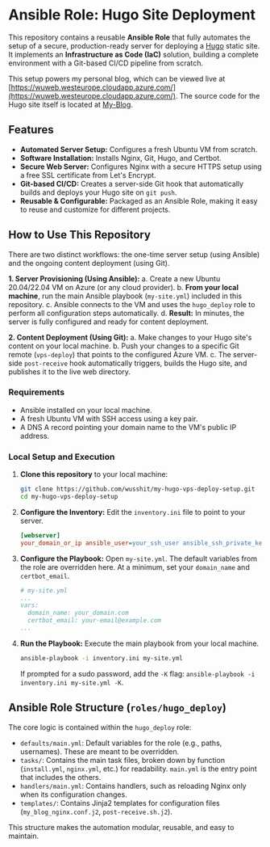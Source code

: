 # Ansible Role: Hugo Site Deployment

This repository contains a reusable **Ansible Role** that fully automates the setup of a secure, production-ready server for deploying a [Hugo](https://gohugo.io/) static site. It implements an **Infrastructure as Code (IaC)** solution, building a complete environment with a Git-based CI/CD pipeline from scratch.

This setup powers my personal blog, which can be viewed live at [https://wuweb.westeurope.cloudapp.azure.com/](https://wuweb.westeurope.cloudapp.azure.com/). The source code for the Hugo site itself is located at [My-Blog](https://github.com/wusshit/My-Blog.git).

## Features

*   **Automated Server Setup:** Configures a fresh Ubuntu VM from scratch.
*   **Software Installation:** Installs Nginx, Git, Hugo, and Certbot.
*   **Secure Web Server:** Configures Nginx with a secure HTTPS setup using a free SSL certificate from Let's Encrypt.
*   **Git-based CI/CD:** Creates a server-side Git hook that automatically builds and deploys your Hugo site on `git push`.
*   **Reusable & Configurable:** Packaged as an Ansible Role, making it easy to reuse and customize for different projects.

## How to Use This Repository

There are two distinct workflows: the one-time server setup (using Ansible) and the ongoing content deployment (using Git).

**1. Server Provisioning (Using Ansible):**
    a. Create a new Ubuntu 20.04/22.04 VM on Azure (or any cloud provider).
    b. **From your local machine**, run the main Ansible playbook (`my-site.yml`) included in this repository.
    c. Ansible connects to the VM and uses the `hugo_deploy` role to perform all configuration steps automatically.
    d. **Result:** In minutes, the server is fully configured and ready for content deployment.

**2. Content Deployment (Using Git):**
    a. Make changes to your Hugo site's content on your local machine.
    b. Push your changes to a specific Git remote (`vps-deploy`) that points to the configured Azure VM.
    c. The server-side `post-receive` hook automatically triggers, builds the Hugo site, and publishes it to the live web directory.

### Requirements

*   Ansible installed on your local machine.
*   A fresh Ubuntu VM with SSH access using a key pair.
*   A DNS A record pointing your domain name to the VM's public IP address.

### Local Setup and Execution

1.  **Clone this repository** to your local machine:
    ```bash
    git clone https://github.com/wusshit/my-hugo-vps-deploy-setup.git
    cd my-hugo-vps-deploy-setup
    ```

2.  **Configure the Inventory:** Edit the `inventory.ini` file to point to your server.
    ```ini
    [webserver]
    your_domain_or_ip ansible_user=your_ssh_user ansible_ssh_private_key_file=~/.ssh/your_private_key
    ```

3.  **Configure the Playbook:** Open `my-site.yml`. The default variables from the role are overridden here. At a minimum, set your `domain_name` and `certbot_email`.
    ```yaml
    # my-site.yml
    ...
    vars:
      domain_name: your_domain.com
      certbot_email: your-email@example.com
    ...
    ```

4.  **Run the Playbook:** Execute the main playbook from your local machine.
    ```bash
    ansible-playbook -i inventory.ini my-site.yml
    ```
    If prompted for a sudo password, add the `-K` flag: `ansible-playbook -i inventory.ini my-site.yml -K`.

## Ansible Role Structure (`roles/hugo_deploy`)

The core logic is contained within the `hugo_deploy` role:

*   `defaults/main.yml`: Default variables for the role (e.g., paths, usernames). These are meant to be overridden.
*   `tasks/`: Contains the main task files, broken down by function (`install.yml`, `nginx.yml`, etc.) for readability. `main.yml` is the entry point that includes the others.
*   `handlers/main.yml`: Contains handlers, such as reloading Nginx only when its configuration changes.
*   `templates/`: Contains Jinja2 templates for configuration files (`my_blog_nginx.conf.j2`, `post-receive.sh.j2`).

This structure makes the automation modular, reusable, and easy to maintain.
